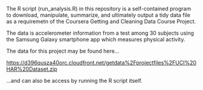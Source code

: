 The R script (run_analysis.R) in this repository is a self-contained program to download, manipulate, summarize, and ultimately output a tidy data 
file as a requiremetn of the Coursera Getting and Cleaning Data Course Project.

The data is accelerometer information from a test among 30 subjects using the Samsung Galaxy smartphone app which measures physical
activity.  

The data for this project may be found here...

https://d396qusza40orc.cloudfront.net/getdata%2Fprojectfiles%2FUCI%20HAR%20Dataset.zip

...and can also be access by running the R script itself.